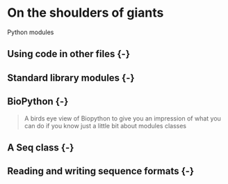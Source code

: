 # On the shoulders of giants

Python modules


## Using code in other files {-}


## Standard library modules {-}


## BioPython {-}

> A birds eye view of Biopython to give you an impression of what you can do if you know just a little bit about modules classes

## A Seq class {-}



## Reading and writing sequence formats {-}


